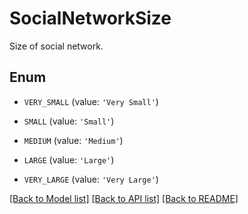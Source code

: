 # SocialNetworkSize

Size of social network.

## Enum

* `VERY_SMALL` (value: `'Very Small'`)

* `SMALL` (value: `'Small'`)

* `MEDIUM` (value: `'Medium'`)

* `LARGE` (value: `'Large'`)

* `VERY_LARGE` (value: `'Very Large'`)

[[Back to Model list]](../README.md#documentation-for-models) [[Back to API list]](../README.md#documentation-for-api-endpoints) [[Back to README]](../README.md)


